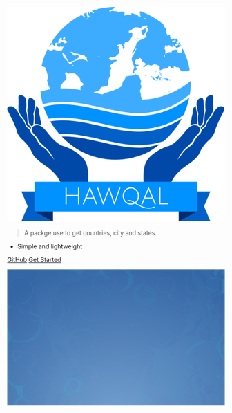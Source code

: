 ![logo](hawqal-1.svg)

> A packge use to get countries, city and states.

- Simple and lightweight


[GitHub](https://github.com/CapregSoft)
[Get Started](/?id=hawqal)

![](background.png)